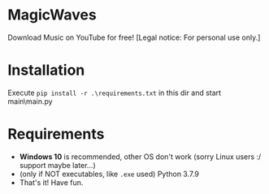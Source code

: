 # MagicWaves
Download Music on YouTube for free! [Legal notice: For personal use only.]

# Installation
Execute `pip install -r .\requirements.txt` in this dir and start main\main.py

# Requirements
- **Windows 10** is recommended, other OS don't work (sorry Linux users :/ support maybe later...)
- (only if NOT executables, like `.exe` used) Python 3.7.9
- That's it! Have fun.